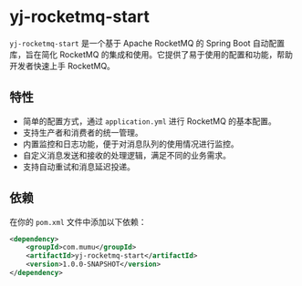 # yj-rocketmq-start

`yj-rocketmq-start` 是一个基于 Apache RocketMQ 的 Spring Boot 自动配置库，旨在简化 RocketMQ 的集成和使用。它提供了易于使用的配置和功能，帮助开发者快速上手 RocketMQ。

## 特性

- 简单的配置方式，通过 `application.yml` 进行 RocketMQ 的基本配置。
- 支持生产者和消费者的统一管理。
- 内置监控和日志功能，便于对消息队列的使用情况进行监控。
- 自定义消息发送和接收的处理逻辑，满足不同的业务需求。
- 支持自动重试和消息延迟投递。

## 依赖

在你的 `pom.xml` 文件中添加以下依赖：

```xml
<dependency>
    <groupId>com.mumu</groupId>
    <artifactId>yj-rocketmq-start</artifactId>
    <version>1.0.0-SNAPSHOT</version>
</dependency>
